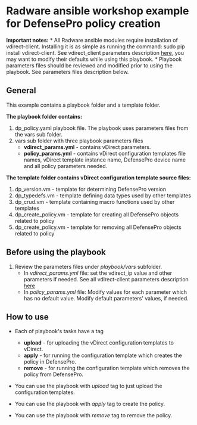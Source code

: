 # Radware ansible workshop example for DefensePro policy creation

**Important notes:**
	*  All Radware ansible modules require installation of vdirect-client.
	Installing it is as simple as running the command: sudo pip install vdirect-client.
    See vdirect_client parameters description [here](https://pypi.python.org/pypi/vdirect-client),
	you may want to modify their defaults while using this playbook. 
	*  Playbook parameters files should be reviewed and modified prior to using the playbook.
	See parameters files description below.


## General
This example contains a playbook folder and a template folder.


**The playbook folder contains:**
1.  dp_policy.yaml playbook file. The playbook uses parameters files from the vars sub folder.
2.  vars sub folder with three playbook parameters files
	*  **vdirect_params.yml** - contains vDirect parameters.
	*  **policy_params.yml** - contains vDirect configuration templates file names, vDirect template instance name,
	   DefensePro device name and all policy parameters needed.


**The template folder contains vDirect configuration template source files:**
1.  dp_version.vm - template for determining DefensePro version 
2.  dp_typedefs.vm - template defining data types used by other templates
3.  dp_crud.vm - template containing macro functions used by other templates
4.  dp_create_policy.vm - template for creating all DefensePro objects related to policy
5.  dp_create_policy.vm - template for removing all DefensePro objects related to policy
  
## Before using the playbook
1.  Review the parameters files under *playbook/vars* subfolder.
    *  In *vdirect_params.yml* file:
       set the vdirect_ip value and other parameters if needed.
       See all vdirect-client parameters description [here](https://pypi.python.org/pypi/vdirect-client)
    *  In *policy_params.yml* file:
       Modify values for each parameter which has no default value.
       Modify default parameters' values, if needed.

## How to use
*  Each of playbook's tasks have a tag
    *  **upload** - for uploading the vDirect configuration templates to vDirect.
    *  **apply** - for running the configuration template which creates the policy in DefensePro.
    *  **remove** - for running the configuration template which removes the policy from DefensePro.

*  You can use the playbook with *upload* tag to just upload the configuration templates.
*  You can use the playbook with *apply* tag to create the policy.
*  You can use the playbook with *remove* tag to remove the policy.
